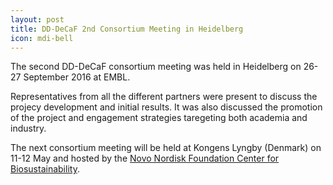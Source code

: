 ```yaml
---
layout: post
title: DD-DeCaF 2nd Consortium Meeting in Heidelberg
icon: mdi-bell
---
```


The second DD-DeCaF consortium meeting was held in Heidelberg on 26-27 September 2016 at EMBL.

Representatives from all the different partners were present to  discuss the projecy development and initial results. It was also discussed the promotion of the project and engagement strategies taregeting both academia and industry.

The next consortium meeting will be held at Kongens Lyngby (Denmark) on 11-12 May and hosted by the [Novo Nordisk Foundation Center for Biosustainability](http://www.biosustain.dtu.dk/english).

